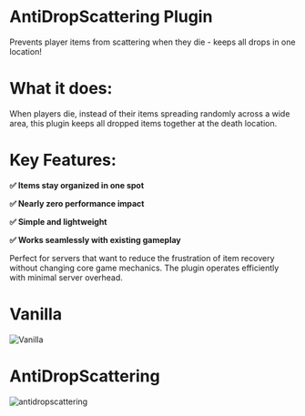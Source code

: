# AntiDropScattering Plugin
Prevents player items from scattering when they die - keeps all drops in one location!

# What it does:

When players die, instead of their items spreading randomly across a wide area, this plugin keeps all dropped items together at the death location.

# Key Features:

**✅ Items stay organized in one spot**

**✅ Nearly zero performance impact**

**✅ Simple and lightweight**

**✅ Works seamlessly with existing gameplay**


Perfect for servers that want to reduce the frustration of item recovery without changing core game mechanics. The plugin operates efficiently with minimal server overhead.

# Vanilla
![Vanilla](https://cdn.modrinth.com/data/cached_images/8a8fca6189d504665f035abb18b119a09284a150.gif)

# AntiDropScattering
![antidropscattering](https://cdn.modrinth.com/data/cached_images/927c3515e0b4f0b4ae1d6a40e15e79663efb6299.gif)
